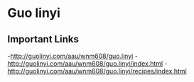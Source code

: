 # Guo linyi

## Important Links

-http://guolinyi.com/aau/wnm608/guo.linyi
-http://guolinyi.com/aau/wnm608/guo.linyi/index.html
-http://guolinyi.com/aau/wnm608/guo.linyi/recipes/index.html

